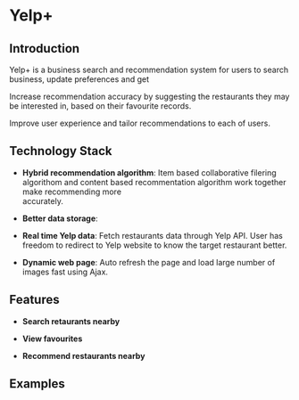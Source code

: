 # Yelp+

## Introduction

Yelp+ is a business search and recommendation system for users to search business,  update preferences and get

Increase recommendation accuracy by suggesting the restaurants they may be interested in, based on their favourite records.

Improve user experience and tailor recommendations to each of users.

## Technology Stack

- **Hybrid recommendation algorithm**:
  Item based collaborative filering algorithom and content based recommentation algorithm work together make recommending more  
  accurately. 

- **Better data storage**:
  
  
- **Real time Yelp data**:
  Fetch restaurants data through Yelp API. User has freedom to redirect to Yelp website to know the target restaurant better.
  
- **Dynamic web page**:
  Auto refresh the page and load large number of images fast using Ajax.

## Features

- **Search retaurants nearby**


- **View favourites**


- **Recommend restaurants nearby**


## Examples
